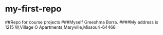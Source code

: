 # my-first-repo
##Repo for course projects
###Myself Greeshma Borra.
####My address is 1215 W,Village O Apartments,Maryville,Missouri-64468

